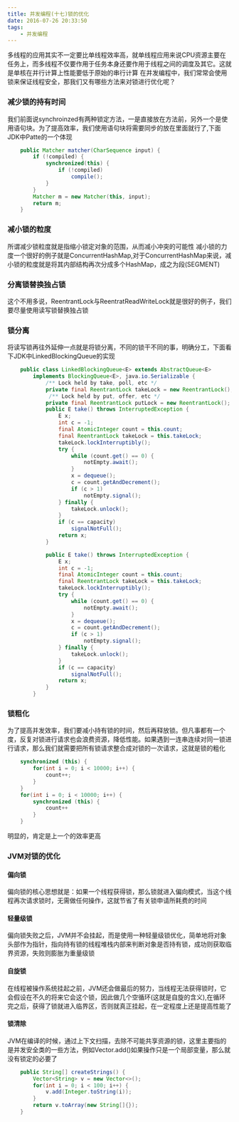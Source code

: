 ```yaml
---
title: 并发编程(十七)锁的优化
date: 2016-07-26 20:33:50
tags:
	- 并发编程
---
```

多线程的应用其实不一定要比单线程效率高，就单线程应用来说CPU资源主要在任务上，而多线程不仅要作用于任务本身还要作用于线程之间的调度及其它。这就是单核在并行计算上性能要低于原始的串行计算
在并发编程中，我们常常会使用锁来保证线程安全，那我们又有哪些方法来对锁进行优化呢？
### 减少锁的持有时间

我们前面说synchroinzed有两种锁定方法，一是直接放在方法前，另外一个是使用语句块。为了提高效率，我们使用语句块将需要同步的放在里面就行了,下面JDK中Patte的一个体现

<!--more-->

``` java
	public Matcher matcher(CharSequence input) {
        if (!compiled) {
            synchronized(this) {
                if (!compiled)
                    compile();
            }
        }
        Matcher m = new Matcher(this, input);
        return m;
    }
```

### 减小锁的粒度

所谓减少锁粒度就是指缩小锁定对象的范围，从而减小冲突的可能性
减小锁的力度一个很好的例子就是ConcurrentHashMap,对于ConcurrentHashMap来说，减小锁的粒度就是将其内部结构再次分成多个HashMap，成之为段(SEGMENT)

### 分离锁替换独占锁

这个不用多说，ReentrantLock与ReentratReadWriteLock就是很好的例子，我们要尽量使用读写锁替换独占锁

### 锁分离

将读写锁再往外延伸一点就是将锁分离，不同的锁干不同的事，明确分工，下面看下JDK中LinkedBlockingQueue的实现
``` java
	public class LinkedBlockingQueue<E> extends AbstractQueue<E>
        implements BlockingQueue<E>, java.io.Serializable {
			/** Lock held by take, poll, etc */
			private final ReentrantLock takeLock = new ReentrantLock();
			 /** Lock held by put, offer, etc */
			private final ReentrantLock putLock = new ReentrantLock();                    
			public E take() throws InterruptedException {
				E x;
				int c = -1;
				final AtomicInteger count = this.count;
				final ReentrantLock takeLock = this.takeLock;
				takeLock.lockInterruptibly();
				try {
					while (count.get() == 0) {
						notEmpty.await();
					}
					x = dequeue();
					c = count.getAndDecrement();
					if (c > 1)
						notEmpty.signal();
				} finally {
					takeLock.unlock();
				}
				if (c == capacity)
					signalNotFull();
				return x;
			}

			public E take() throws InterruptedException {
				E x;
				int c = -1;
				final AtomicInteger count = this.count;
				final ReentrantLock takeLock = this.takeLock;
				takeLock.lockInterruptibly();
				try {
					while (count.get() == 0) {
						notEmpty.await();
					}
					x = dequeue();
					c = count.getAndDecrement();
					if (c > 1)
						notEmpty.signal();
				} finally {
					takeLock.unlock();
				}
				if (c == capacity)
					signalNotFull();
				return x;
			}				
		}
```

### 锁粗化

为了提高并发效率，我们要减小持有锁的时间，然后再释放锁。但凡事都有一个度，反复对锁进行请求也会浪费资源，降低性能。如果遇到一连串连续对同一锁进行请求，那么我们就需要把所有锁请求整合成对锁的一次请求，这就是锁的粗化
``` java
	synchronized (this) {
		for(int i = 0; i < 10000; i++) {
			count++;
		}
	}
	for(int i = 0; i < 10000; i++) {
		synchronized (this) {
			count++
		}
	}
```
明显的，肯定是上一个的效率更高

### JVM对锁的优化

#### 偏向锁
偏向锁的核心思想就是：如果一个线程获得锁，那么锁就进入偏向模式，当这个线程再次请求锁时，无需做任何操作，这就节省了有关锁申请所耗费的时间

#### 轻量级锁
偏向锁失败之后，JVM并不会挂起，而是使用一种轻量级锁优化，简单地将对象头部作为指针，指向持有锁的线程堆栈内部来判断对象是否持有锁，成功则获取临界资源，失败则膨胀为重量级锁

#### 自旋锁
在线程被操作系统挂起之前，JVM还会做最后的努力，当线程无法获得锁时，它会假设在不久的将来它会这个锁，因此做几个空循环(这就是自旋的含义),在循环完之后，获得了锁就进入临界区，否则就真正挂起，在一定程度上还是提高性能了

#### 锁清除
JVM在编译的时候，通过上下文扫描，去除不可能共享资源的锁，这里主要指的是并发安全类的一些方法，例如Vector.add()如果操作只是一个局部变量，那么就没有锁定的必要了
``` java
	public String[] createStrings() {
		Vector<String> v = new Vector<>();
		for(int i = 0; i < 100; i++) {
			v.add(Integer.toString(i));
		}
		return v.toArray(new String[]{});
	}
```